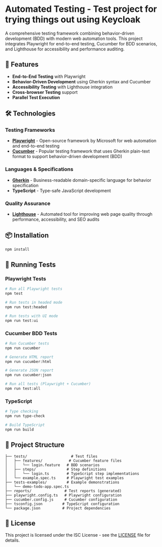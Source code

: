 # Automated Testing - Test project for trying things out using Keycloak

A comprehensive testing framework combining behavior-driven development (BDD) with modern web automation tools. This project integrates Playwright for end-to-end testing, Cucumber for BDD scenarios, and Lighthouse for accessibility and performance auditing.

## 🚀 Features

- **End-to-End Testing** with Playwright
- **Behavior-Driven Development** using Gherkin syntax and Cucumber
- **Accessibility Testing** with Lighthouse integration
- **Cross-browser Testing** support
- **Parallel Test Execution**

## 🛠️ Technologies

### Testing Frameworks
- **[Playwright](https://playwright.dev/)** - Open-source framework by Microsoft for web automation and end-to-end testing
- **[Cucumber](https://cucumber.io/)** - Popular testing framework that uses Gherkin plain-text format to support behavior-driven development (BDD)

### Languages & Specifications
- **[Gherkin](https://cucumber.io/docs/gherkin/)** - Business-readable domain-specific language for behavior specification
- **TypeScript** - Type-safe JavaScript development

### Quality Assurance
- **[Lighthouse](https://developers.google.com/web/tools/lighthouse)** - Automated tool for improving web page quality through performance, accessibility, and SEO audits

## 📦 Installation

```bash
npm install
```

## 🧪 Running Tests

### Playwright Tests
```bash
# Run all Playwright tests
npm test

# Run tests in headed mode
npm run test:headed

# Run tests with UI mode
npm run test:ui
```

### Cucumber BDD Tests
```bash
# Run Cucumber tests
npm run cucumber

# Generate HTML report
npm run cucumber:html

# Generate JSON report
npm run cucumber:json

# Run all tests (Playwright + Cucumber)
npm run test:all
```

### TypeScript
```bash
# Type checking
npm run type-check

# Build TypeScript
npm run build
```

## 📁 Project Structure

```
├── tests/                    # Test files
│   ├── features/            # Cucumber feature files
│   │   └── login.feature   # BDD scenarios
│   ├── steps/              # Step definitions
│   │   └── login.ts        # TypeScript step implementations
│   └── example.spec.ts     # Playwright test examples
├── tests-examples/         # Example demonstrations
│   └── demo-todo-app.spec.ts
├── reports/               # Test reports (generated)
├── playwright.config.ts   # Playwright configuration
├── cucumber.config.js     # Cucumber configuration
├── tsconfig.json         # TypeScript configuration
└── package.json          # Project dependencies
```

## 📄 License

This project is licensed under the ISC License - see the [LICENSE](LICENSE) file for details.

